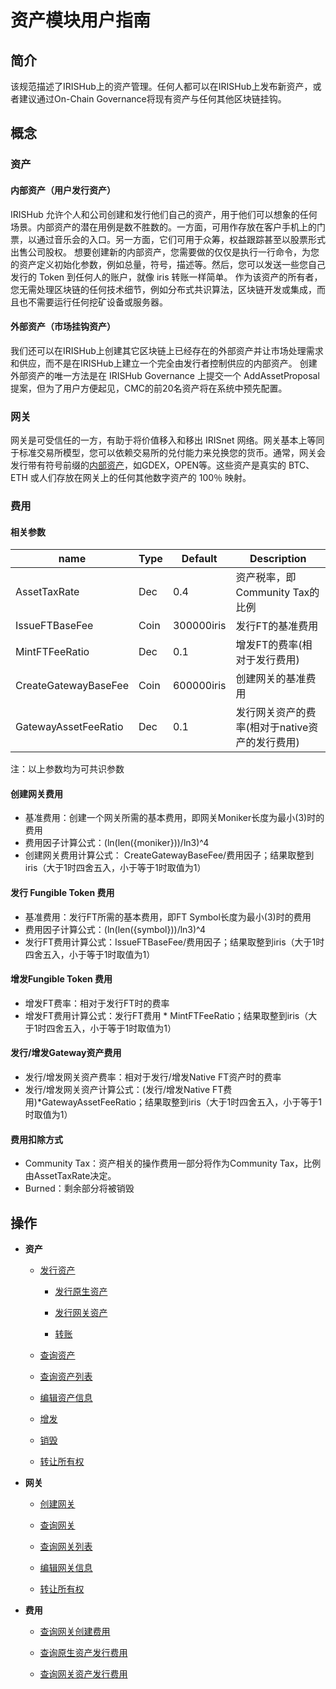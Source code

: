 # 资产模块用户指南

## 简介

该规范描述了IRISHub上的资产管理。任何人都可以在IRISHub上发布新资产，或者建议通过On-Chain Governance将现有资产与任何其他区块链挂钩。

## 概念

### 资产

#### 内部资产（用户发行资产）

IRISHub 允许个人和公司创建和发行他们自己的资产，用于他们可以想象的任何场景。内部资产的潜在用例是数不胜数的。一方面，可用作存放在客户手机上的门票，以通过音乐会的入口。另一方面，它们可用于众筹，权益跟踪甚至以股票形式出售公司股权。
想要创建新的内部资产，您需要做的仅仅是执行一行命令，为您的资产定义初始化参数，例如总量，符号，描述等。然后，您可以发送一些您自己发行的 Token 到任何人的账户，就像 iris 转账一样简单。
作为该资产的所有者，您无需处理区块链的任何技术细节，例如分布式共识算法，区块链开发或集成，而且也不需要运行任何挖矿设备或服务器。

#### 外部资产（市场挂钩资产）

我们还可以在IRISHub上创建其它区块链上已经存在的外部资产并让市场处理需求和供应，而不是在IRISHub上建立一个完全由发行者控制供应的内部资产。
创建外部资产的唯一方法是在 IRISHub Governance 上提交一个 AddAssetProposal 提案，但为了用户方便起见，CMC的前20名资产将在系统中预先配置。

### 网关

网关是可受信任的一方，有助于将价值移入和移出 IRISnet 网络。网关基本上等同于标准交易所模型，您可以依赖交易所的兑付能力来兑换您的货币。通常，网关会发行带有符号前缀的[内部资产](#内部资产（用户发行资产）)，如GDEX，OPEN等。这些资产是真实的 BTC、ETH 或人们存放在网关上的任何其他数字资产的 100％ 映射。

### 费用

#### 相关参数

| name                   | Type      | Default     | Description                                    |
| ---------------------- |-----------|-------------|------------------------------------------------|
| AssetTaxRate           | Dec       | 0.4         | 资产税率，即Community Tax的比例                |
| IssueFTBaseFee         | Coin      | 300000iris  | 发行FT的基准费用                               |
| MintFTFeeRatio         | Dec       | 0.1         | 增发FT的费率(相对于发行费用)                   |
| CreateGatewayBaseFee   | Coin      | 600000iris  | 创建网关的基准费用                             |
| GatewayAssetFeeRatio   | Dec       | 0.1         | 发行网关资产的费率(相对于native资产的发行费用) |

注：以上参数均为可共识参数

#### 创建网关费用

- 基准费用：创建一个网关所需的基本费用，即网关Moniker长度为最小(3)时的费用
- 费用因子计算公式：(ln(len({moniker}))/ln3)^4
- 创建网关费用计算公式： CreateGatewayBaseFee/费用因子；结果取整到iris（大于1时四舍五入，小于等于1时取值为1）

#### 发行 Fungible Token 费用

- 基准费用：发行FT所需的基本费用，即FT Symbol长度为最小(3)时的费用
- 费用因子计算公式：(ln(len({symbol}))/ln3)^4
- 发行FT费用计算公式：IssueFTBaseFee/费用因子；结果取整到iris（大于1时四舍五入，小于等于1时取值为1）

#### 增发Fungible Token 费用

- 增发FT费率：相对于发行FT时的费率
- 增发FT费用计算公式：发行FT费用 * MintFTFeeRatio；结果取整到iris（大于1时四舍五入，小于等于1时取值为1）
  
#### 发行/增发Gateway资产费用

- 发行/增发网关资产费率：相对于发行/增发Native FT资产时的费率
- 发行/增发网关资产计算公式：(发行/增发Native FT费用)*GatewayAssetFeeRatio；结果取整到iris（大于1时四舍五入，小于等于1时取值为1）

#### 费用扣除方式

- Community Tax：资产相关的操作费用一部分将作为Community Tax，比例由AssetTaxRate决定。
- Burned：剩余部分将被销毁

## 操作

- **资产**

  - [发行资产](../cli-client/asset/issue-token)

    - [发行原生资产](../cli-client/asset/issue-token#发行原生资产)

    - [发行网关资产](../cli-client/asset/issue-token#发行网关资产)

    - [转账](../cli-client/asset/issue-token#转账)

  - [查询资产](../cli-client/asset/query-token)

  - [查询资产列表](../cli-client/asset/query-tokens)

  - [编辑资产信息](../cli-client/asset/edit-token)

  - [增发](../cli-client/asset/mint-token)

  - [销毁](../cli-client/bank/burn)

  - [转让所有权](../cli-client/asset/transfer-token-owner)

- **网关**

  - [创建网关](../cli-client/asset/create-gateway)

  - [查询网关](../cli-client/asset/query-gateway)

  - [查询网关列表](../cli-client/asset/query-gateways)

  - [编辑网关信息](../cli-client/asset/edit-gateway)

  - [转让所有权](../cli-client/asset/transfer-gateway-owner)

- **费用**

  - [查询网关创建费用](../cli-client/asset/query-fee#查询网关创建费用)

  - [查询原生资产发行费用](../cli-client/asset/query-fee#查询发行/增发原生资产费用)

  - [查询网关资产发行费用](../cli-client/asset/query-fee#查询发行/增发网关资产费用)
